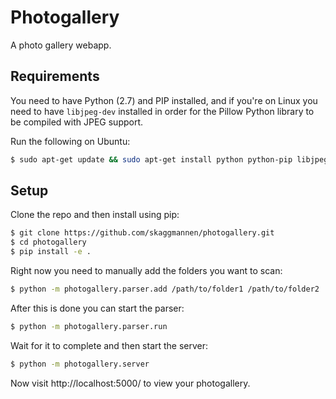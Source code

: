 # Photogallery

A photo gallery webapp.

## Requirements
You need to have Python (2.7) and PIP installed, and if you're on Linux you need to have `libjpeg-dev` installed in order for the Pillow Python library to be compiled with JPEG support.

Run the following on Ubuntu:

```bash
$ sudo apt-get update && sudo apt-get install python python-pip libjpeg-dev
```

## Setup
Clone the repo and then install using pip:

```bash
$ git clone https://github.com/skaggmannen/photogallery.git
$ cd photogallery
$ pip install -e .
```

Right now you need to manually add the folders you want to scan:

```bash
$ python -m photogallery.parser.add /path/to/folder1 /path/to/folder2
```

After this is done you can start the parser:

```bash
$ python -m photogallery.parser.run
```

Wait for it to complete and then start the server:

```bash
$ python -m photogallery.server
```

Now visit http://localhost:5000/ to view your photogallery.
